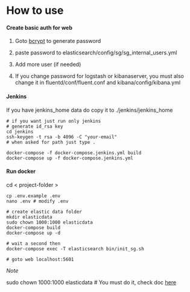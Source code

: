 # How to use

#### Create basic auth for web
1. Goto [bcrypt](https://passwordhashing.com/BCrypt) to generate password

2. paste password to elasticsearch/config/sg/sg_internal_users.yml
3. Add more user (if needed)
4. If you change password for logstash or kibanaserver, you must also change it in fluentd/conf/fluent.conf and kibana/config/kibana.yml

#### Jenkins
If you have jenkins_home data do copy it to ./jenkins/jenkins_home

```
# if you want just run only jenkins
# generate id_rsa key
cd jenkins
ssh-keygen -t rsa -b 4096 -C "your-email"
# when asked for path just type .

docker-compose -f docker-compose.jenkins.yml build
docker-compose up -f docker-compose.jenkins.yml
```

#### Run docker
cd < project-folder >

```
cp .env.example .env
nano .env # modify .env

# create elastic data folder
mkdir elasticdata
sudo chown 1000:1000 elasticdata
docker-compose build
docker-compose up -d

# wait a second then
docker-compose exec -T elasticsearch bin/init_sg.sh

# goto web localhost:5601
```

*Note*

sudo chown 1000:1000 elasticdata # You must do it, check doc [here](https://www.elastic.co/guide/en/elasticsearch/reference/current/docker.html)
